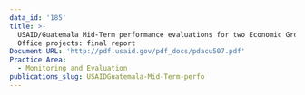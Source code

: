 ```yaml
---
data_id: '185'
title: >-
  USAID/Guatemala Mid-Term performance evaluations for two Economic Growth
  Office projects: final report
Document URL: 'http://pdf.usaid.gov/pdf_docs/pdacu507.pdf'
Practice Area:
  - Monitoring and Evaluation
publications_slug: USAIDGuatemala-Mid-Term-perfo
---
```


